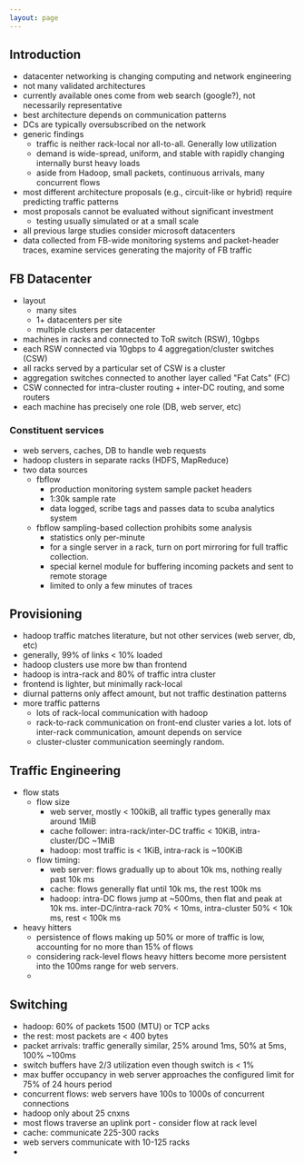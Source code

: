 ```yaml
---
layout: page
---
```


## Introduction

- datacenter networking is changing computing and network engineering
- not many validated architectures
- currently available ones come from web search (google?), not necessarily
  representative
- best architecture depends on communication patterns
- DCs are typically oversubscribed on the network
- generic findings
    - traffic is neither rack-local nor all-to-all. Generally low utilization
    - demand is wide-spread, uniform, and stable with rapidly changing
      internally burst heavy loads
    - aside from Hadoop, small packets, continuous arrivals, many concurrent
      flows
- most different architecture proposals (e.g., circuit-like or hybrid) require
  predicting traffic patterns
- most proposals cannot be evaluated without significant investment
    - testing usually simulated or at a small scale
- all previous large studies consider microsoft datacenters
- data collected from FB-wide monitoring systems and packet-header traces,
  examine services generating the majority of FB traffic


## FB Datacenter

- layout
    - many sites
    - 1+ datacenters per site
    - multiple clusters per datacenter
- machines in racks and connected to ToR switch (RSW), 10gbps
- each RSW connected via 10gbps to 4 aggregation/cluster switches (CSW)
- all racks served by a particular set of CSW is a cluster
- aggregation switches connected to another layer called "Fat Cats" (FC)
- CSW connected for intra-cluster routing + inter-DC routing, and some routers
- each machine has precisely one role (DB, web server, etc)

### Constituent services

- web servers, caches, DB to handle web requests
- hadoop clusters in separate racks (HDFS, MapReduce)
- two data sources
    - fbflow
        - production monitoring system sample packet headers
        - 1:30k sample rate
        - data logged, scribe tags and passes data to scuba analytics system
    - fbflow sampling-based collection prohibits some analysis
        - statistics only per-minute
        - for a single server in a rack, turn on port mirroring for full traffic
          collection.
        - special kernel module for buffering incoming packets and sent to
          remote storage
        - limited to only a few minutes of traces

## Provisioning

- hadoop traffic matches literature, but not other services (web server, db,
  etc)
- generally, 99% of links < 10% loaded
- hadoop clusters use more bw than frontend
- hadoop is intra-rack and 80% of traffic intra cluster
- frontend is lighter, but minimally rack-local
- diurnal patterns only affect amount, but not traffic destination patterns
- more traffic patterns
    - lots of rack-local communication with hadoop
    - rack-to-rack communication on front-end cluster varies a lot. lots of
      inter-rack communication, amount depends on service
    - cluster-cluster communication seemingly random.

## Traffic Engineering

- flow stats
    - flow size
        - web server, mostly < 100kiB, all traffic types generally max around 1MiB
        - cache follower: intra-rack/inter-DC traffic < 10KiB, intra-cluster/DC ~1MiB
        - hadoop: most traffic is < 1KiB, intra-rack is ~100KiB
    - flow timing:
        - web server: flows gradually up to about 10k ms, nothing really past 10k ms
        - cache: flows generally flat until 10k ms, the rest 100k ms
        - hadoop: intra-DC flows jump at ~500ms, then flat and peak at 10k ms.
          inter-DC/intra-rack 70% < 10ms, intra-cluster 50% < 10k ms, rest < 100k ms
- heavy hitters
    - persistence of flows making up 50% or more of traffic is low, accounting for no more than 15% of flows
    - considering rack-level flows heavy hitters become more persistent into the
      100ms range for web servers.
    -

## Switching

- hadoop: 60% of packets 1500 (MTU) or TCP acks
- the rest: most packets are < 400 bytes
- packet arrivals: traffic generally similar, 25% around 1ms, 50% at 5ms, 100% ~100ms
- switch buffers have 2/3 utilization even though switch is < 1%
- max buffer occupancy in web server approaches the configured limit for 75% of
  24 hours period
- concurrent flows: web servers have 100s to 1000s of concurrent connections
- hadoop only about 25 cnxns
- most flows traverse an uplink port - consider flow at rack level
- cache: communicate 225-300 racks
- web servers communicate with 10-125 racks
-
